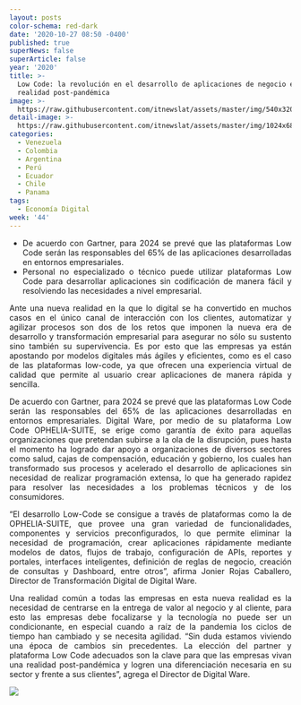 ```yaml
---
layout: posts
color-schema: red-dark
date: '2020-10-27 08:50 -0400'
published: true
superNews: false
superArticle: false
year: '2020'
title: >-
  Low Code: la revolución en el desarrollo de aplicaciones de negocio en la
  realidad post-pandémica
image: >-
  https://raw.githubusercontent.com/itnewslat/assets/master/img/540x320/Jonier-Rojas-C-p.jpg
detail-image: >-
  https://raw.githubusercontent.com/itnewslat/assets/master/img/1024x680/Jonier-Rojas-C-g.jpg
categories:
  - Venezuela
  - Colombia
  - Argentina
  - Perú
  - Ecuador
  - Chile
  - Panama
tags:
  - Economía Digital
week: '44'
---
```

<ul style="text-align: justify;">
	<li>De acuerdo con Gartner, para 2024 se prevé que las plataformas Low Code serán las responsables del 65% de las aplicaciones desarrolladas en entornos empresariales.</li>
	<li>Personal no especializado o técnico puede utilizar plataformas Low Code para desarrollar aplicaciones sin codificación de manera fácil y resolviendo las necesidades a nivel empresarial.</li>
</ul>
<p style="text-align: justify;">Ante una nueva realidad en la que lo digital se ha convertido en muchos casos en el único canal de interacción con los clientes, automatizar y agilizar procesos son dos de los retos que imponen la nueva era de desarrollo y transformación empresarial para asegurar no sólo su sustento sino también su supervivencia. Es por esto que las empresas ya están apostando por modelos digitales más ágiles y eficientes, como es el caso de las plataformas low-code, ya que ofrecen una experiencia virtual de calidad que permite al usuario crear aplicaciones de manera rápida y sencilla.</p>
<p style="text-align: justify;">De acuerdo con Gartner, para 2024 se prevé que las plataformas Low Code serán las responsables del 65% de las aplicaciones desarrolladas en entornos empresariales. Digital Ware, por medio de su plataforma Low Code OPHELIA-SUITE, se erige como garantía de éxito para aquellas organizaciones que pretendan subirse a la ola de la disrupción, pues hasta el momento ha logrado dar apoyo a organizaciones de diversos sectores como salud, cajas de compensación, educación y gobierno, los cuales han transformado sus procesos y acelerado el desarrollo de aplicaciones sin necesidad de realizar programación extensa, lo que ha generado rapidez para resolver las necesidades a los problemas técnicos y de los consumidores.</p>
<p style="text-align: justify;">“El desarrollo Low-Code se consigue a través de plataformas como la de OPHELIA-SUITE, que provee una gran variedad de funcionalidades, componentes y servicios preconfigurados, lo que permite eliminar la necesidad de programación, crear aplicaciones rápidamente mediante modelos de datos, flujos de trabajo, configuración de APIs, reportes y portales, interfaces inteligentes, definición de reglas de negocio, creación de consultas y Dashboard, entre otros”, afirma Jonier Rojas Caballero, Director de Transformación Digital de Digital Ware.</p>
<p style="text-align: justify;">Una realidad común a todas las empresas en esta nueva realidad es la necesidad de centrarse en la entrega de valor al negocio y al cliente, para esto las empresas debe focalizarse y la tecnología no puede ser un condicionante, en especial cuando a raíz de la pandemia los ciclos de tiempo han cambiado y se necesita agilidad. “Sin duda estamos viviendo una época de cambios sin precedentes. La elección del partner y plataforma Low Code adecuados son la clave para que las empresas vivan una realidad post-pandémica y logren una diferenciación necesaria en su sector y frente a sus clientes”, agrega el Director de Digital Ware.</p>

<img src="https://tracker.metricool.com/c3po.jpg?hash=56f88a41e39ab42c063cc51676587a04"/>
